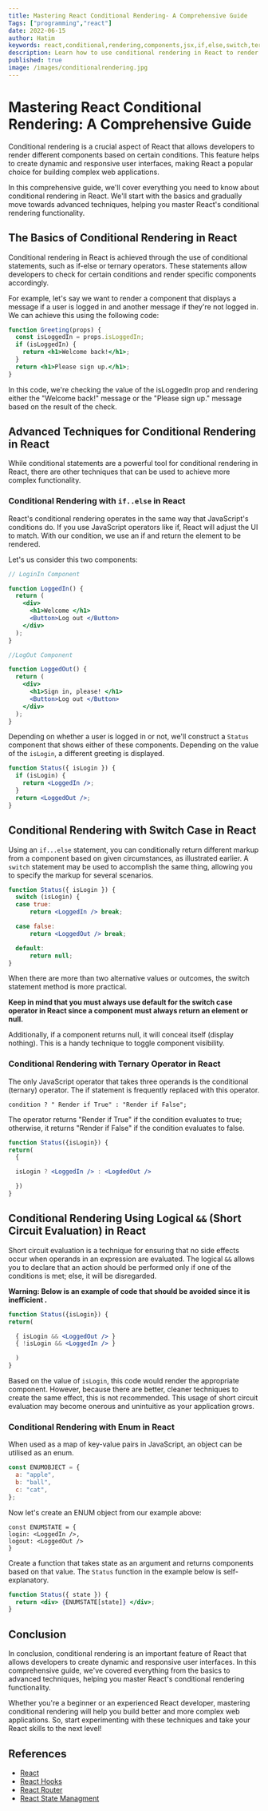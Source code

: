 ```yaml
---
title: Mastering React Conditional Rendering- A Comprehensive Guide
Tags: ["programming","react"]
date: 2022-06-15
author: Hatim
keywords: react,conditional,rendering,components,jsx,if,else,switch,ternary,statement
description: Learn how to use conditional rendering in React to render different components based on certain conditions. Our comprehensive guide covers everything from the basics to advanced techniques, helping you master React's conditional rendering functionality.
published: true
image: /images/conditionalrendering.jpg
---
```


# Mastering React Conditional Rendering: A Comprehensive Guide

Conditional rendering is a crucial aspect of React that allows developers to render different components based on certain conditions. This feature helps to create dynamic and responsive user interfaces, making React a popular choice for building complex web applications.

In this comprehensive guide, we'll cover everything you need to know about conditional rendering in React. We'll start with the basics and gradually move towards advanced techniques, helping you master React's conditional rendering functionality.

## The Basics of Conditional Rendering in React

Conditional rendering in React is achieved through the use of conditional statements, such as if-else or ternary operators. These statements allow developers to check for certain conditions and render specific components accordingly.

For example, let's say we want to render a component that displays a message if a user is logged in and another message if they're not logged in. We can achieve this using the following code:

```jsx
function Greeting(props) {
  const isLoggedIn = props.isLoggedIn;
  if (isLoggedIn) {
    return <h1>Welcome back!</h1>;
  }
  return <h1>Please sign up.</h1>;
}

```

In this code, we're checking the value of the isLoggedIn prop and rendering either the "Welcome back!" message or the "Please sign up." message based on the result of the check.

## Advanced Techniques for Conditional Rendering in React

While conditional statements are a powerful tool for conditional rendering in React, there are other techniques that can be used to achieve more complex functionality.

### Conditional Rendering with `if..else` in React

React's conditional rendering operates in the same way that JavaScript's conditions do.
If you use JavaScript operators like if, React will adjust the UI to match. With our condition, we use an if and return the element to be rendered.

Let's us consider this two components:

```jsx
// LoginIn Component

function LoggedIn() {
  return (
    <div>
      <h1>Welcome </h1>
      <Button>Log out </Button>
    </div>
  );
}
```

```jsx
//LogOut Component

function LoggedOut() {
  return (
    <div>
      <h1>Sign in, please! </h1>
      <Button>Log out </Button>
    </div>
  );
}
```

Depending on whether a user is logged in or not, we'll construct a `Status` component that shows either of these components. Depending on the value of the `isLogin`, a different greeting is displayed.

```jsx
function Status({ isLogin }) {
  if (isLogin) {
    return <LoggedIn />;
  }
  return <LoggedOut />;
}
```

## Conditional Rendering with Switch Case in React

Using an `if...else` statement, you can conditionally return different markup from a component based on given circumstances, as illustrated earlier.
A `switch` statement may be used to accomplish the same thing, allowing you to specify the markup for several scenarios.

```jsx
function Status({ isLogin }) {
  switch (isLogin) {
  case true:
      return <LoggedIn /> break;

  case false:
      return <LoggedOut /> break;

  default:
      return null;
}
```

When there are more than two alternative values or outcomes, the switch statement method is more practical.

**Keep in mind that you must always use default for the switch case operator in React since a component must always return an element or null.**

Additionally, if a component returns null, it will conceal itself (display nothing). This is a handy technique to toggle component visibility.

### Conditional Rendering with Ternary Operator in React

The only JavaScript operator that takes three operands is the conditional (ternary) operator.
The if statement is frequently replaced with this operator.

`condition ? " Render if True" : "Render if False";`

The operator returns "Render if True" if the condition evaluates to true; otherwise, it returns "Render if False" if the condition evaluates to false.

```jsx
function Status({isLogin}) {
return(
  {

  isLogin ? <LoggedIn /> : <LogdedOut />

  })
}

```

## Conditional Rendering Using Logical `&&` (Short Circuit Evaluation) in React

Short circuit evaluation is a technique for ensuring that no side effects occur when operands in an expression are evaluated. The logical `&&` allows you to declare that an action should be performed only if one of the conditions is met; else, it will be disregarded.

**Warning: Below is an example of code that should be avoided since it is inefficient .**

```jsx
function Status({isLogin}) {
return(

  { isLogin && <LoggedOut /> }
  { !isLogin && <LoggedIn /> }

  )
}

```

Based on the value of `isLogin`, this code would render the appropriate component.
However, because there are better, cleaner techniques to create the same effect, this is not recommended. This usage of short circuit evaluation may become onerous and unintuitive as your application grows.

### Conditional Rendering with Enum in React

When used as a map of key-value pairs in JavaScript, an object can be utilised as an enum.

```js
const ENUMOBJECT = {
  a: "apple",
  b: "ball",
  c: "cat",
};
```

Now let's create an ENUM object from our example above:

```
const ENUMSTATE = {
login: <LoggedIn />,
logout: <LoggedOut />
}

```

Create a function that takes state as an argument and returns components based on that value.
The `Status` function in the example below is self-explanatory.

```jsx
function Status({ state }) {
  return <div> {ENUMSTATE[state]} </div>;
}
```

## Conclusion

In conclusion, conditional rendering is an important feature of React that allows developers to create dynamic and responsive user interfaces. In this comprehensive guide, we've covered everything from the basics to advanced techniques, helping you master React's conditional rendering functionality.

Whether you're a beginner or an experienced React developer, mastering conditional rendering will help you build better and more complex web applications. So, start experimenting with these techniques and take your React skills to the next level!

## References

* [React](https://react.dev/)
* [React Hooks](https://hy.reactjs.org/docs/hooks-rules.html)
* [React Router](https://reactrouter.com/en/main)
* [React State Managment](https://react.dev/learn/managing-state)